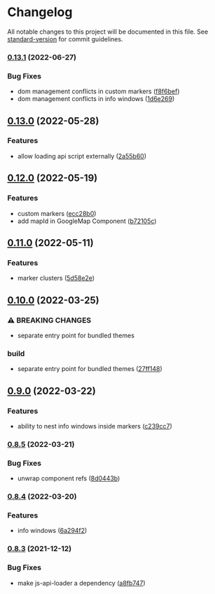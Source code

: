 # Changelog

All notable changes to this project will be documented in this file. See [standard-version](https://github.com/conventional-changelog/standard-version) for commit guidelines.

### [0.13.1](https://github.com/inocan-group/vue3-google-maps/compare/v0.13.0...v0.13.1) (2022-06-27)


### Bug Fixes

* dom management conflicts in custom markers ([f8f6bef](https://github.com/inocan-group/vue3-google-maps/commit/f8f6beff78a37499e981354dd51f81b1db1eaa6a))
* dom management conflicts in info windows ([1d6e269](https://github.com/inocan-group/vue3-google-maps/commit/1d6e26938012b09e7f17a0276085a8935902dcc9))

## [0.13.0](https://github.com/inocan-group/vue3-google-maps/compare/v0.12.0...v0.13.0) (2022-05-28)


### Features

* allow loading api script externally ([2a55b60](https://github.com/inocan-group/vue3-google-maps/commit/2a55b60ae57fedf0e5315cb696bbbf9f70a1c2ae))

## [0.12.0](https://github.com/inocan-group/vue3-google-maps/compare/v0.10.0...v0.12.0) (2022-05-19)


### Features

* custom markers ([ecc28b0](https://github.com/inocan-group/vue3-google-maps/commit/ecc28b0455a54502734ae1ae9b1d69cde9e0652e))
* add mapId in GoogleMap Component ([b72105c](https://github.com/inocan-group/vue3-google-maps/commit/b72105ca33bcf115ce83fe5a09ad4ccc5530d8bc))
## [0.11.0](https://github.com/inocan-group/vue3-google-maps/compare/v0.10.0...v0.11.0) (2022-05-11)


### Features

* marker clusters ([5d58e2e](https://github.com/inocan-group/vue3-google-maps/commit/5d58e2e9ead8356c972d7700b9218ba77889ad15))

## [0.10.0](https://github.com/inocan-group/vue3-google-maps/compare/v0.9.0...v0.10.0) (2022-03-25)


### ⚠ BREAKING CHANGES

* separate entry point for bundled themes

### build

* separate entry point for bundled themes ([27ff148](https://github.com/inocan-group/vue3-google-maps/commit/27ff148714656d04415d84b2c11663e4b0c84e16))

## [0.9.0](https://github.com/inocan-group/vue3-google-maps/compare/v0.8.5...v0.9.0) (2022-03-22)


### Features

* ability to nest info windows inside markers ([c239cc7](https://github.com/inocan-group/vue3-google-maps/commit/c239cc7ad0851ec0238e178e10835a9dfb0169a9))

### [0.8.5](https://github.com/inocan-group/vue3-google-maps/compare/v0.8.4...v0.8.5) (2022-03-21)


### Bug Fixes

* unwrap component refs ([8d0443b](https://github.com/inocan-group/vue3-google-maps/commit/8d0443befd842dd40169a0bda70fe5a8380ebeca))

### [0.8.4](https://github.com/inocan-group/vue3-google-maps/compare/v0.8.3...v0.8.4) (2022-03-20)


### Features

* info windows ([6a294f2](https://github.com/inocan-group/vue3-google-maps/commit/6a294f2a86b55dca96137bde5e719923c634c4a7))

### [0.8.3](https://github.com/inocan-group/vue3-google-maps/compare/v0.8.2...v0.8.3) (2021-12-12)


### Bug Fixes

* make js-api-loader a dependency ([a8fb747](https://github.com/inocan-group/vue3-google-maps/commit/a8fb747ebd290e87a1572a2c8fcf6efd64b6f282))

